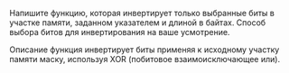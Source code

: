Напишите функцию, которая инвертирует только выбранные биты в участке памяти, заданном указателем и длиной в байтах. Способ выбора битов для инвертирования на ваше усмотрение.

Описание функция инвертирует биты применяя к исходному участку памяти маску, используя XOR (побитовое взаимоисключающее или).
